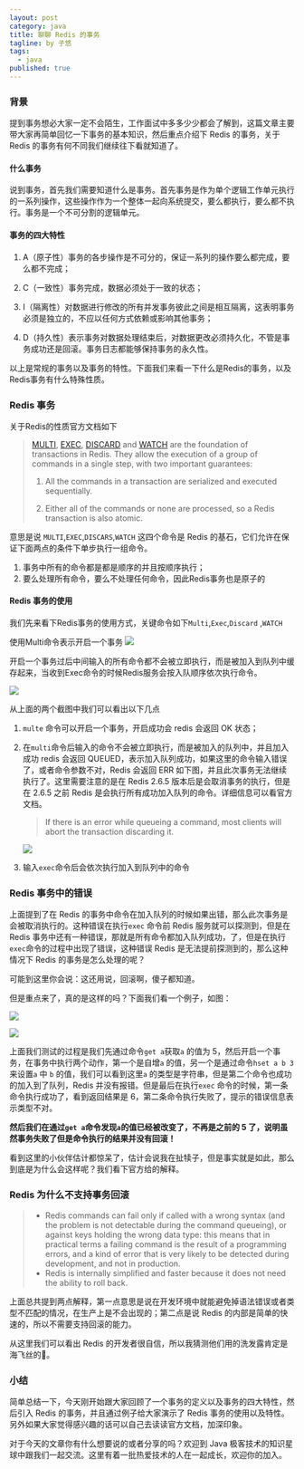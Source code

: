 ```yaml
---
layout: post
category: java
title: 聊聊 Redis 的事务
tagline: by 子悠
tags: 
  - java
published: true
---
```


### 背景

提到事务想必大家一定不会陌生，工作面试中多多少少都会了解到，这篇文章主要带大家再简单回忆一下事务的基本知识，然后重点介绍下 Redis 的事务，关于 Redis 的事务有何不同我们继续往下看就知道了。
<!--more-->

#### 什么事务
说到事务，首先我们需要知道什么是事务。首先事务是作为单个逻辑工作单元执行的一系列操作，这些操作作为一个整体一起向系统提交，要么都执行，要么都不执行。事务是一个不可分割的逻辑单元。


#### 事务的四大特性

1. A（原子性）事务的各步操作是不可分的，保证一系列的操作要么都完成，要么都不完成；

2.  C（一致性）事务完成，数据必须处于一致的状态；

3. I（隔离性）对数据进行修改的所有并发事务彼此之间是相互隔离，这表明事务必须是独立的，不应以任何方式依赖或影响其他事务；

4. D（持久性）表示事务对数据处理结束后，对数据更改必须持久化，不管是事务成功还是回滚。事务日志都能够保持事务的永久性。

以上是常规的事务以及事务的特性。下面我们来看一下什么是Redis的事务，以及Redis事务有什么特殊性质。



### Redis 事务

关于Redis的性质官方文档如下

> [MULTI](https://redis.io/commands/multi), [EXEC](https://redis.io/commands/exec), [DISCARD](https://redis.io/commands/discard) and [WATCH](https://redis.io/commands/watch) are the foundation of transactions in Redis. They allow the execution of a group of commands in a single step, with two important guarantees:
>
> 1. All the commands in a transaction are serialized and executed sequentially.
>
> 2. Either all of the commands or none are processed, so a Redis transaction is also atomic. 

意思是说 `MULTI`,`EXEC`,`DISCARS`,`WATCH` 这四个命令是 Redis 的基石，它们允许在保证下面两点的条件下单步执行一组命令。

1. 事务中所有的命令都是都是顺序的并且按顺序执行；
2. 要么处理所有命令，要么不处理任何命令，因此Redis事务也是原子的



#### Redis 事务的使用

我们先来看下Redis事务的使用方式，关键命令如下`Multi`,`Exec`,`Discard` ,`WATCH`

使用Multi命令表示开启一个事务
![](http://www.justdojava.com/assets/images/2019/java/image_ziyou/redis1.jpg)

开启一个事务过后中间输入的所有命令都不会被立即执行，而是被加入到队列中缓存起来，当收到Exec命令的时候Redis服务会按入队顺序依次执行命令。

![](http://www.justdojava.com/assets/images/2019/java/image_ziyou/redis2.jpg)

从上面的两个截图中我们可以看出以下几点

1. `multe` 命令可以开启一个事务，开启成功会 redis 会返回 OK 状态；

2. 在`multi`命令后输入的命令不会被立即执行，而是被加入的队列中，并且加入成功 redis 会返回 QUEUED，表示加入队列成功，如果这里的命令输入错误了，或者命令参数不对，Redis 会返回 ERR 如下图，并且此次事务无法继续执行了。这里需要注意的是在 Redis 2.6.5 版本后是会取消事务的执行，但是在 2.6.5 之前 Redis 是会执行所有成功加入队列的命令。详细信息可以看官方文档。

   > If there is an error while queueing a command, most clients will abort the transaction discarding it.

   ![](http://www.justdojava.com/assets/images/2019/java/image_ziyou/redis3.jpg)

3. 输入`exec`命令后会依次执行加入到队列中的命令



### Redis 事务中的错误

上面提到了在 Redis 的事务中命令在加入队列的时候如果出错，那么此次事务是会被取消执行的。这种错误在执行`exec` 命令前 Redis 服务就可以探测到，但是在 Redis 事务中还有一种错误，那就是所有命令都加入队列成功，了，但是在执行`exec`命令的过程中出现了错误，这种错误 Redis 是无法提前探测到的，那么这种情况下 Redis 的事务是怎么处理的呢？

可能到这里你会说：这还用说，回滚啊，傻子都知道。

但是重点来了，真的是这样的吗？下面我们看一个例子，如图：

![](http://www.justdojava.com/assets/images/2019/java/image_ziyou/redis4.jpg)

![](http://www.justdojava.com/assets/images/2019/java/image_ziyou/redis5.jpg)

上面我们测试的过程是我们先通过命令`get a`获取`a` 的值为 5，然后开启一个事务，在事务中执行两个动作，第一个是自增`a` 的值，另一个是通过命令`hset a b 3`来设置`a` 中 `b` 的值，我们可以看到这里`a`  的类型是字符串，但是第二个命令也成功的加入到了队列，Redis 并没有报错。但是最后在执行`exec` 命令的时候，第一条命令执行成功了，看到返回结果是 6，第二条命令执行失败了，提示的错误信息表示类型不对。

**然后我们在通过`get a`命令发现`a`的值已经被改变了，不再是之前的 5 了，说明虽然事务失败了但是命令执行的结果并没有回滚！**

看到这里的小伙伴估计都惊呆了，估计会说我在扯犊子，但是事实就是如此，那么到底是为什么会这样呢？我们看下官方给的解释。

### Redis 为什么不支持事务回滚

> - Redis commands can fail only if called with a wrong syntax (and the problem is not detectable during the command queueing), or against keys holding the wrong data type: this means that in practical terms a failing command is the result of a programming errors, and a kind of error that is very likely to be detected during development, and not in production.
> - Redis is internally simplified and faster because it does not need the ability to roll back.

上面总共提到两点解释，第一点意思是说在开发环境中就能避免掉语法错误或者类型不匹配的情况，在生产上是不会出现的；第二点是说 Redis 的内部是简单的快速的，所以不需要支持回滚的能力。

从这里我们可以看出 Redis 的开发者很自信，所以我猜测他们用的洗发露肯定是海飞丝的🤣。



### 小结

简单总结一下，今天刚开始跟大家回顾了一个事务的定义以及事务的四大特性，然后引入 Redis 的事务，并且通过例子给大家演示了 Redis 事务的使用以及特性。另外如果大家觉得感兴趣的话可以自己去读读官方文档，加深印象。

对于今天的文章你有什么想要说的或者分享的吗？欢迎到 Java 极客技术的知识星球中跟我们一起交流。这里有着一批热爱技术的人在一起成长，欢迎你的加入。

